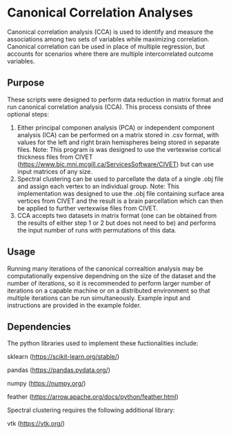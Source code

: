 # Canonical Correlation Analyses
Canonical correlation analysis (CCA) is used to identify and measure the associations among two sets of variables while maximizing correlation. Canonical correlation can be used in place of multiple regression, but accounts for scenarios where there are multiple intercorrelated outcome variables.

## Purpose
These scripts were designed to perform data reduction in matrix format and run canonical correlation analysis (CCA). This process consists of three optional steps:
  1. Either principal componen analysis (PCA) or independent component analysis (ICA) can be performed on a matrix stored in .csv format, with values for the left and right brain hemispheres being stored in separate files. Note: This program is was designed to use the vertexwise cortical thickness files from CIVET (https://www.bic.mni.mcgill.ca/ServicesSoftware/CIVET) but can use input matrices of any size.
  2. Spectral clustering can be used to parcellate the data of a single .obj file and assign each vertex to an individual group. Note: This implementation was designed to use the .obj file containing surface area vertices from CIVET and the result is a brain parcellation which can then be applied to further vertexwise files from CIVET.
  3. CCA accepts two datasets in matrix format (one can be obtained from the results of either step 1 or 2 but does not need to be) and performs the input number of runs with permutations of this data.

## Usage
Running many iterations of the canonical correaltion analysis may be computationally expensive dependning on the size of the dataset and the number of iterations, so it is recommended to perform larger number of iterations on a capable machine or on a distributed environment so that multiple iterations can be run simultaneously. Example input and instructions are provided in the example folder. 

## Dependencies 
The python libraries used to implement these fuctionalities include:

sklearn (https://scikit-learn.org/stable/)

pandas (https://pandas.pydata.org/)

numpy (https://numpy.org/)

feather (https://arrow.apache.org/docs/python/feather.html)

Spectral clustering requires the following additional library:

vtk (https://vtk.org/)
